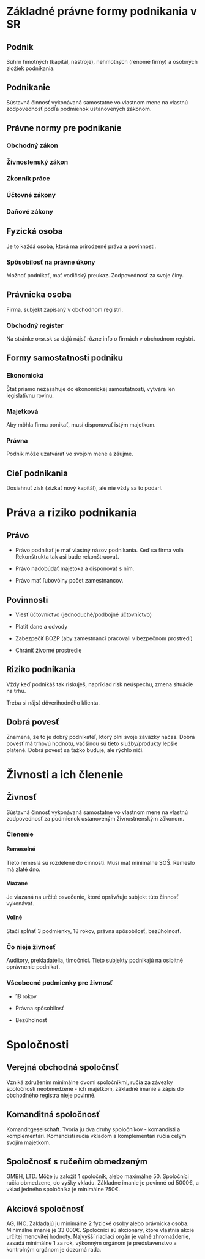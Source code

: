 # Základné právne formy podnikania v SR

## Podnik

Súhrn hmotných (kapitál, nástroje), nehmotných (renomé firmy) a osobných zložiek podnikania.

## Podnikanie

Sústavná činnosť vykonávaná samostatne vo vlastnom mene na vlastnú zodpovednosť podľa podmienok ustanovených zákonom.

## Právne normy pre podnikanie

### Obchodný zákon

### Živnostenský zákon

### Zḱonník práce

### Účtovné zákony

### Daňové zákony

## Fyzická osoba

Je to každá osoba, ktorá ma prirodzené práva a povinnosti.

### Spôsobilosť na právne úkony

Možnoť podnikať, mať vodičský preukaz. Zodpovednosť za svoje činy.

## Právnicka osoba

Firma, subjekt zapísaný v obchodnom registri.

### Obchodný register

Na stránke orsr.sk sa dajú nájsť rôzne info o firmách v obchodnom registri.

## Formy samostatnosti podniku

### Ekonomická

Štát priamo nezasahuje do ekonomickej samostatnosti, vytvára len legislatívnu rovinu.

### Majetková

Aby môhla firma ponikať, musí disponovať istým majetkom.

### Právna

Podnik môže uzatvárať vo svojom mene a záujme.

## Cieľ podnikania

Dosiahnuť zisk (zízkať nový kapitál), ale nie vždy sa to podarí.

# Práva a riziko podnikania

## Právo

- Právo podnikať je mať vlastný názov podnikania. Keď sa firma volá Rekonštrukta tak asi bude rekonštruovať.

- Právo nadobúdať majetoka a disponovať s ním.

- Právo mať ľubovólny počet zamestnancov.

## Povinnosti

- Viesť účtovníctvo (jednoduché/podbojné účtovníctvo)

- Platiť dane a odvody

- Zabezpečiť BOZP (aby zamestnanci pracovali v bezpečnom prostredí)

- Chrániť živorné prostredie

## Riziko podnikania

Vždy keď podnikáš tak riskuješ, napríklad risk neúspechu, zmena situácie na trhu.

Treba si nájsť dôverihodného klienta.

## Dobrá povesť

Znamená, že to je dobrý podnikateľ, ktorý plní svoje záväzky načas. Dobrá povesť má trhovú hodnotu, vačšinou sú tieto služby/produkty lepšie platené. Dobrá povesť sa ťažko buduje, ale rýchlo ničí.


# Živnosti a ich členenie

## Živnosť

Sústavná činnosť vykonávaná samostatne vo vlastnom mene na vlastnú zodpovednosť za podmienok ustanoveným živnostnenským zákonom.

### Členenie

#### Remeselné

Tieto remeslá sú rozdelené do činností. Musí mať minimálne SOŠ. Remeslo má zlaté dno.

#### Viazané

Je viazaná na určité osvečenie, ktoré oprávňuje subjekt túto činnosť vykonávať.

#### Voľné

Stačí spĺňať 3 podmienky, 18 rokov, právna spôsobilosť, bezúholnosť.

### Čo nieje živnosť

Auditory, prekladatelia, tlmočníci. Tieto subjekty podnikajú na osibitné oprávnenie podnikať.

### Všeobecné podmienky pre živnosť

- 18 rokov

- Právna spôsobilosť

- Bezúholnosť

# Spoločnosti

## Verejná obchodná spoločnsť

Vzniká združením minimálne dvomi spoločníkmi, ručia za závezky spoločnosti neobmedzene - ich majetkom, základné imanie a zápis do obchodného registra nieje povinné.
 
## Komanditná spoločnosť

Komanditgeselschaft. Tvoria ju dva druhy spoločníkov - komandisti a komplementári. Komandisti ručia vkladom a komplementári ručia celým svojim majetkom.
 
## Spoločnosť s ručeňím obmedzeným

GMBH, LTD. Môže ju založiť 1 spoločník, alebo maximálne 50. Spoločníci ručia obmedzene, do vyšky vkladu. Základne imanie je povinné od 5000€, a vklad jedného spoločníka je minimálne 750€.
 
## Akciová spoločnosť

AG, INC. Zakladajú ju minimálne 2 fyzické osoby alebo právnicka osoba. Minimálne imanie je 33 000€. Spoločníci sú akcionáry, ktoré vlastnia akcie určitej menovitej hodnoty. Najvyšší riadiací orgán je valné zhromaždenie, zasadá minimálne 1 za rok, výkonným orgánom je predstavenstvo a kontrolným orgánom je dozorná rada.
 
